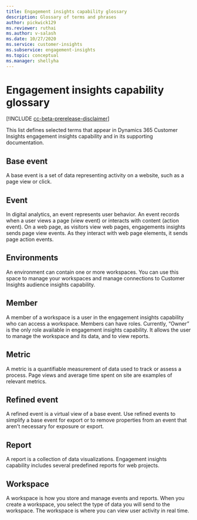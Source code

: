 ```yaml
---
title: Engagement insights capability glossary
description: Glossary of terms and phrases
author: pickwick129
ms.reviewer: ruthai
ms.author: v-salash
ms.date: 10/27/2020
ms.service: customer-insights
ms.subservice: engagement-insights 
ms.topic: conceptual
ms.manager: shellyha
---
```


# Engagement insights capability glossary

[!INCLUDE [cc-beta-prerelease-disclaimer](includes/cc-beta-prerelease-disclaimer.md)]

This list defines selected terms that appear in Dynamics 365 Customer Insights engagement insights capability and in its supporting documentation.

## Base event

A base event is a set of data representing activity on a website, such as a page view or click. 


## Event

In digital analytics, an event represents user behavior. An event records when a user views a page (view event) or interacts with content (action event).  On a web page, as visitors view web pages, engagements insights sends page view events. As they interact with web page elements, it sends page action events.

## Environments

 An environment can contain one or more workspaces. You can use this space to manage your workspaces and manage connections to Customer Insights audience insights capability.

## Member

A member of a workspace is a user in the engagement insights capability who can access a workspace. Members can have roles. Currently, “Owner” is the only role available in engagement insights capability. It allows the user to manage the workspace and its data, and to view reports.

## Metric

A metric is a quantifiable measurement of data used to track or assess a process. Page views and average time spent on site are examples of relevant metrics.

## Refined event

A refined event is a virtual view of a base event. Use refined events to simplify a base event for export or to remove properties from an event that aren't necessary for exposure or export.

## Report

A report is a collection of data visualizations. Engagement insights capability includes several predefined reports for web projects.

## Workspace

A workspace is how you store and manage events and reports. When you create a workspace, you select the type of data you will send to the workspace. The workspace is where you can view user activity in real time. 

